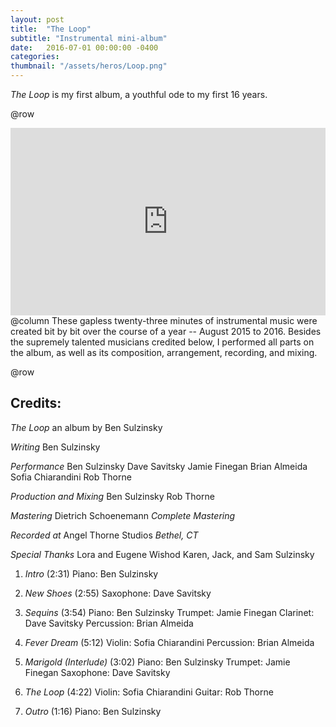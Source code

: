 ```yaml
---
layout: post
title:  "The Loop"
subtitle: "Instrumental mini-album"
date:   2016-07-01 00:00:00 -0400
categories: 
thumbnail: "/assets/heros/Loop.png"
---
```

_The Loop_ is my first album, a youthful ode to my first 16 years.

@row
<iframe width="100%" height="300" scrolling="no" frameborder="no" allow="autoplay" src="https://w.soundcloud.com/player/?url=https%3A//api.soundcloud.com/playlists/252482685&color=%23d87468&auto_play=false&hide_related=true&show_comments=false&show_user=false&show_reposts=false&show_teaser=false&visual=true"></iframe>
@column
These gapless twenty-three minutes of instrumental music were created bit by bit over the course of a year -- August 2015 to 2016. Besides the supremely talented musicians credited below, I performed all parts on the album, as well as its composition, arrangement, recording, and mixing.

@row
## Credits:

_*The Loop*_
an album by Ben Sulzinsky

*Writing*
Ben Sulzinsky

*Performance*
Ben Sulzinsky
Dave Savitsky
Jamie Finegan
Brian Almeida
Sofia Chiarandini
Rob Thorne

*Production and Mixing*
Ben Sulzinsky
Rob Thorne

*Mastering*
Dietrich Schoenemann
_Complete Mastering_

*Recorded at*
Angel Thorne Studios
_Bethel, CT_

*Special Thanks*
Lora and Eugene Wishod
Karen, Jack, and Sam Sulzinsky

1. *Intro* (2:31)
Piano: Ben Sulzinsky

2. *New Shoes* (2:55)
Saxophone: Dave Savitsky

3. *Sequins* (3:54)
Piano: Ben Sulzinsky
Trumpet: Jamie Finegan
Clarinet: Dave Savitsky
Percussion: Brian Almeida

4. *Fever Dream* (5:12)
Violin: Sofia Chiarandini
Percussion: Brian Almeida

5. *Marigold (Interlude)* (3:02)
Piano: Ben Sulzinsky
Trumpet: Jamie Finegan
Saxophone: Dave Savitsky

6. *The Loop* (4:22)
Violin: Sofia Chiarandini
Guitar: Rob Thorne

7. *Outro* (1:16)
Piano: Ben Sulzinsky